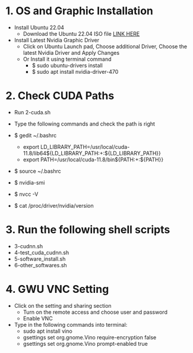 # 1. OS  and Graphic Installation 
- Install Ubuntu 22.04
  - Download the Ubuntu 22.04 ISO file [LINK HERE](https://ubuntu.com/download/desktop)
- Install Latest Nvidia Graphic Driver
  - Click on Ubuntu Launch pad, Choose additional Driver, Choose the latest Nvidia Driver and Apply Changes
  - Or Install it using terminal command
    - $ sudo ubuntu-drivers install
    - $ sudo apt install nvidia-driver-470

   
# 2. Check CUDA Paths
- Run 2-cuda.sh
- Type the following commands and check the path is right
- $ gedit ~/.bashrc
  - export LD_LIBRARY_PATH=/usr/local/cuda-11.8/lib64${LD_LIBRARY_PATH:+:${LD_LIBRARY_PATH}}
  - export PATH=/usr/local/cuda-11.8/bin${PATH:+:${PATH}}  
	
- $ source ~/.bashrc
- $ nvidia-smi
- $ nvcc -V
- $ cat /proc/driver/nvidia/version
# 3. Run the following shell scripts
- 3-cudnn.sh
- 4-test_cuda_cudnn.sh
- 5-software_install.sh
- 6-other_softwares.sh

# 4. GWU VNC Setting
- Click on the setting and sharing section
  - Turn on the remote access and choose user and password
  - Enable VNC
- Type in the following commands into terminal: 
  - sudo apt install vino
  - gsettings set org.gnome.Vino require-encryption false
  - gsettings set org.gnome.Vino prompt-enabled true